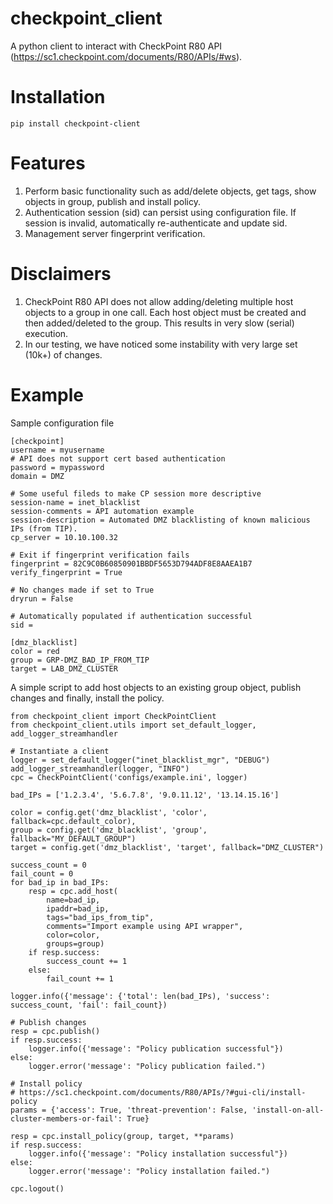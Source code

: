 # checkpoint_client
A python client to interact with CheckPoint R80 API (https://sc1.checkpoint.com/documents/R80/APIs/#ws).

# Installation
```
pip install checkpoint-client
```

# Features
1. Perform basic functionality such as add/delete objects, get tags, show objects in group, publish and install policy.
2. Authentication session (sid) can persist using configuration file.  If session is invalid, automatically re-authenticate and update sid.
3. Management server fingerprint verification.

# Disclaimers
1. CheckPoint R80 API does not allow adding/deleting multiple host objects to a group in one call.  Each host object must be created and then added/deleted to the group.  This results in very slow (serial) execution.
2. In our testing, we have noticed some instability with very large set (10k+) of changes.

# Example
Sample configuration file
```
[checkpoint]
username = myusername
# API does not support cert based authentication
password = mypassword
domain = DMZ

# Some useful fileds to make CP session more descriptive
session-name = inet_blacklist
session-comments = API automation example
session-description = Automated DMZ blacklisting of known malicious IPs (from TIP).
cp_server = 10.10.100.32

# Exit if fingerprint verification fails
fingerprint = 82C9C0B60850901BBDF5653D794ADF8E8AAEA1B7
verify_fingerprint = True

# No changes made if set to True
dryrun = False

# Automatically populated if authentication successful
sid = 

[dmz_blacklist]
color = red
group = GRP-DMZ_BAD_IP_FROM_TIP
target = LAB_DMZ_CLUSTER
```

A simple script to add host objects to an existing group object, publish changes and finally, install the policy.
```
from checkpoint_client import CheckPointClient
from checkpoint_client.utils import set_default_logger, add_logger_streamhandler

# Instantiate a client
logger = set_default_logger("inet_blacklist_mgr", "DEBUG")
add_logger_streamhandler(logger, "INFO")
cpc = CheckPointClient('configs/example.ini', logger)

bad_IPs = ['1.2.3.4', '5.6.7.8', '9.0.11.12', '13.14.15.16']

color = config.get('dmz_blacklist', 'color', fallback=cpc.default_color),
group = config.get('dmz_blacklist', 'group', fallback="MY_DEFAULT_GROUP")
target = config.get('dmz_blacklist', 'target', fallback="DMZ_CLUSTER")

success_count = 0
fail_count = 0
for bad_ip in bad_IPs:
    resp = cpc.add_host(
        name=bad_ip,
        ipaddr=bad_ip,
        tags="bad_ips_from_tip",
        comments="Import example using API wrapper",
        color=color,
        groups=group)
    if resp.success:
        success_count += 1
    else:
        fail_count += 1

logger.info({'message': {'total': len(bad_IPs), 'success': success_count, 'fail': fail_count})

# Publish changes
resp = cpc.publish()
if resp.success:
    logger.info({'message': "Policy publication successful"})
else:
    logger.error('message': "Policy publication failed.")
    
# Install policy
# https://sc1.checkpoint.com/documents/R80/APIs/?#gui-cli/install-policy
params = {'access': True, 'threat-prevention': False, 'install-on-all-cluster-members-or-fail': True} 

resp = cpc.install_policy(group, target, **params)
if resp.success:
    logger.info({'message': "Policy installation successful"})
else:
    logger.error('message': "Policy installation failed.")
    
cpc.logout()
```

